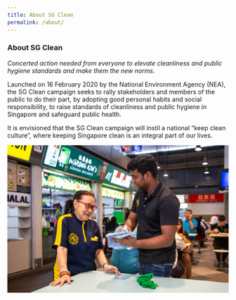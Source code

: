 ```yaml
---
title: About SG Clean
permalink: /about/
---
```


### About SG Clean

*Concerted action needed from everyone to elevate cleanliness and public hygiene standards and make them the new norms.*
  
Launched on 16 February 2020 by the National Environment Agency (NEA), the SG Clean campaign seeks to rally stakeholders and members of the public to do their part, by adopting good personal habits and social responsibility, to raise standards of cleanliness and public hygiene in Singapore and safeguard public health.

It is envisioned that the SG Clean campaign will instil a national “keep clean culture”, where keeping Singapore clean is an integral part of our lives.

![Getting SG Clean certified](/images/hawker1.jpg)

